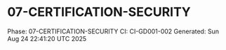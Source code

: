 # 07-CERTIFICATION-SECURITY
Phase: 07-CERTIFICATION-SECURITY
CI: CI-GD001-002
Generated: Sun Aug 24 22:41:20 UTC 2025

